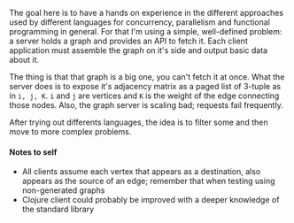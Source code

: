 The goal here is to have a hands on experience in the different approaches used by different languages for concurrency, parallelism and functional programming in general. For that I'm using a simple, well-defined problem: a server holds a graph and provides an API to fetch it. Each client application must assemble the graph on it's side and output basic data about it.

The thing is that that graph is a big one, you can't fetch it at once. What the server does is to expose it's adjacency matrix as a paged list of 3-tuple as in `i, j, K`. `i` and `j` are vertices and `K` is the weight of the edge connecting those nodes. Also, the graph server is scaling bad; requests fail frequently.

After trying out differents languages, the idea is to filter some and then move to more complex problems.

#### Notes to self

* All clients assume each vertex that appears as a destination, also appears as the source of an edge; remember that when testing using non-generated graphs
* Clojure client could probably be improved with a deeper knowledge of the standard library
